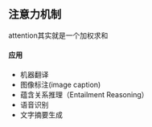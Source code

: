 ## 注意力机制
attention其实就是一个加权求和
#### 应用
- 机器翻译
- 图像标注(image caption)
- 蕴含关系推理（Entailment Reasoning）
- 语音识别
- 文字摘要生成
